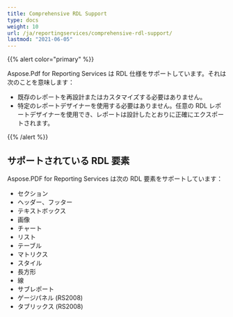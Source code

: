 ```yaml
---
title: Comprehensive RDL Support
type: docs
weight: 10
url: /ja/reportingservices/comprehensive-rdl-support/
lastmod: "2021-06-05"
---
```


{{% alert color="primary" %}}

Aspose.Pdf for Reporting Services は RDL 仕様をサポートしています。それは次のことを意味します：

* 既存のレポートを再設計またはカスタマイズする必要はありません。
* 特定のレポートデザイナーを使用する必要はありません。任意の RDL レポートデザイナーを使用でき、レポートは設計したとおりに正確にエクスポートされます。

{{% /alert %}}

## **サポートされている RDL 要素**
Aspose.PDF for Reporting Services は次の RDL 要素をサポートしています：

- セクション
- ヘッダー、フッター
- テキストボックス
- 画像
- チャート
- リスト
- テーブル
- マトリクス
- スタイル
- 長方形
- 線
- サブレポート
- ゲージパネル (RS2008)
- タブリックス (RS2008)